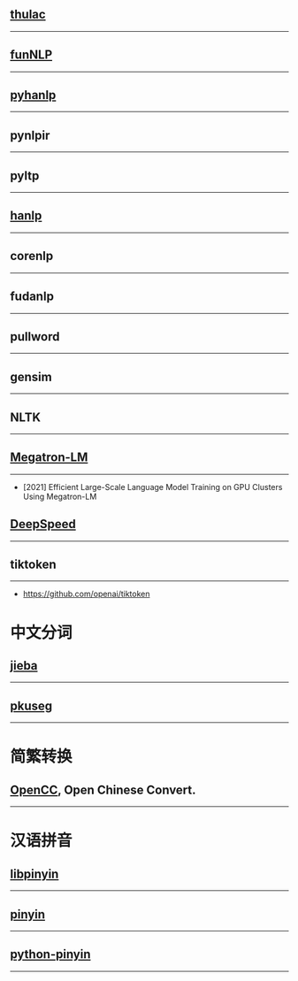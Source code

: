
## [thulac](https://github.com/thunlp/THULAC-Python )
---

## [funNLP](https://github.com/fighting41love/funNLP )
---

## [pyhanlp](https://github.com/hankcs/pyhanlp )
---

## pynlpir
---

## pyltp
---

## [hanlp](https://github.com/hankcs/HanLP)
---

## corenlp
---

## fudanlp
---

## pullword
---

## gensim
---

## NLTK
---

## [Megatron-LM](https://github.com/NVIDIA/Megatron-LM)
---
- [2021] Efficient Large-Scale Language Model Training on GPU Clusters Using Megatron-LM

## [DeepSpeed](https://github.com/microsoft/DeepSpeed)
---

## tiktoken
---
- https://github.com/openai/tiktoken


# 中文分词

## [jieba](https://github.com/fxsjy/jieba )
---

## [pkuseg](https://github.com/lancopku/pkuseg-python )
---


# 简繁转换

## [OpenCC](https://www.byvoid.com/project/opencc ), Open Chinese Convert.
---


# 汉语拼音

## [libpinyin](https://github.com/libpinyin/libpinyin )
---

## [pinyin](https://github.com/hotoo/pinyin )
---

## [python-pinyin](https://github.com/mozillazg/python-pinyin )
---
